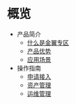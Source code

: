 # 概览


* 产品简介
    * [什么是金翼专区](/uxzone/introduction/uxzone)          
    * [产品优势](/uxzone/introduction/core_advantages)
    * [应用场景](/uxzone/introduction/case) 
* 操作指南
    * [申请接入](/uxzone/operation/apply)          
    * [资产管理](/uxzone/operation/asset_management)
    * [运维管理](/uxzone/operation/it_operation) 




